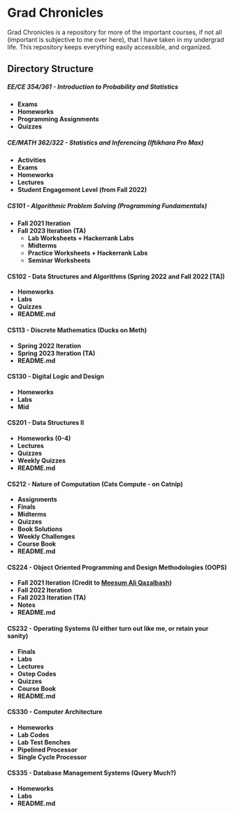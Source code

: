 # Grad Chronicles

Grad Chronicles is a repository for more of the important courses, if not all (important is subjective to me over here), that I have taken in my undergrad life. This repository keeps everything easily accessible, and organized.

## Directory Structure
<!-- 
```
Grad Chronicles
├── EE/CE 354/361 - Introduction to Probability and Statistics 
│   ├── Exams
│   ├── Homeworks
│   ├── Programming Assignments
│   └── Quizzes
|
├── CE/MATH 362/322 - Statistics and Inferencing (Iftikhara Pro Max)
│   ├── Activities
│   ├── Exams
│   ├── Homeworks
│   ├── Lectures
│   └── Student Engagement Level (from Fall 2022)
|
├── CS101 - Algorithmic Problem Solving (Programming Fundamentals)
│   ├── Fall 2021 Iteration
│   └── Fall 2023 Iteration (TA)
│       ├── Lab Worksheets + Hackerrank Labs
│       ├── Midterms
│       ├── Practice Worksheets + Hackerrank Labs
│       └── Seminar Worksheets
│   
├── CS102 - Data Structures and Algorithms (Spring 2022 and Fall 2022 [TA])
│   ├── Homeworks
│   ├── Labs
│   ├── Quizzes
│   └── README.md
│
├── CS113 - Discrete Mathematics (Ducks on Meth)
│   ├── Spring 2022 Iteration
│   ├── Spring 2023 Iteration (TA)
|   └── README.md
|
├── CS130 - Digital Logic and Design
|   ├── Homeworks
|   ├── Labs
|   └── Mid
│
├── CS201 - Data Structures II
│   ├── Homework 0
│   ├── Homework 1
│   ├── Homework 2
│   ├── Homework 3
│   ├── Homework 4
│   ├── Lectures
│   ├── Quizzes
│   ├── Weekly Quizzes
│   └── README.md
|
├── CS212 - Nature of Computation (Cats Compute - on Catnip)
│   ├── Assignments
│   ├── Finals
│   ├── Midterms
│   ├── Quizzes
│   ├── Book Solutions
│   ├── Weekly Challenges
│   ├── Course Book
│   └── README.md
|
├── CS224 - Object Oriented Programming and Design Methodologies (OOPS)
│   ├── Fall 2021 Iteration (Credit goes to [Meesum Ali Qazalbash](https://github.com/qazalbash/))
│   ├── Fall 2022 Iteration
│   ├── Fall 2023 Iteration (TA)
│   ├── Notes
|   └── README.md
|
├── CS232 - Operating Systems (U either turn out like me, or retain your sanity)
│   ├── Finals
│   ├── Labs
│   ├── Lectures
│   ├── Ostep Codes
│   ├── Quizzes
│   ├── Course Book
|   └── README.md
|
├── CS330 - Computer Architecture
|
└── CS335 - Database Management Systems (Query Much?)
    ├── Homeworks
    ├── Labs
    └── README.md

``` -->
##### **EE/CE 354/361 - Introduction to Probability and Statistics**
- **Exams**
- **Homeworks**
- **Programming Assignments**
- **Quizzes**

##### **CE/MATH 362/322 - Statistics and Inferencing (Iftikhara Pro Max)**
- **Activities**
- **Exams**
- **Homeworks**
- **Lectures**
- **Student Engagement Level (from Fall 2022)**

##### **CS101 - Algorithmic Problem Solving (Programming Fundamentals)**
- **Fall 2021 Iteration**
- **Fall 2023 Iteration (TA)**
    - **Lab Worksheets + Hackerrank Labs**
    - **Midterms**
    - **Practice Worksheets + Hackerrank Labs**
    - **Seminar Worksheets**

#### **CS102 - Data Structures and Algorithms (Spring 2022 and Fall 2022 [TA])**
- **Homeworks**
- **Labs**
- **Quizzes**
- **README.md**

#### **CS113 - Discrete Mathematics (Ducks on Meth)**
- **Spring 2022 Iteration**
- **Spring 2023 Iteration (TA)**
- **README.md**

#### **CS130 - Digital Logic and Design**
- **Homeworks**
- **Labs**
- **Mid**

#### **CS201 - Data Structures II**
- **Homeworks (0-4)**
- **Lectures**
- **Quizzes**
- **Weekly Quizzes**
- **README.md**

#### **CS212 - Nature of Computation (Cats Compute - on Catnip)**
- **Assignments**
- **Finals**
- **Midterms**
- **Quizzes**
- **Book Solutions**
- **Weekly Challenges**
- **Course Book**
- **README.md**

#### **CS224 - Object Oriented Programming and Design Methodologies (OOPS)**
- **Fall 2021 Iteration (Credit to [Meesum Ali Qazalbash](https://github.com/qazalbash/))**
- **Fall 2022 Iteration**
- **Fall 2023 Iteration (TA)**
- **Notes**
- **README.md**

#### **CS232 - Operating Systems (U either turn out like me, or retain your sanity)**
- **Finals**
- **Labs**
- **Lectures**
- **Ostep Codes**
- **Quizzes**
- **Course Book**
- **README.md**

#### **CS330 - Computer Architecture**
- **Homeworks**
- **Lab Codes**
- **Lab Test Benches**
- **Pipelined Processor**
- **Single Cycle Processor** 


#### **CS335 - Database Management Systems (Query Much?)**
- **Homeworks**
- **Labs**
- **README.md**